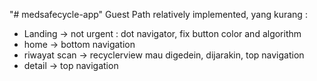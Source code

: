 "# medsafecycle-app" 
Guest Path relatively implemented, yang kurang :
- Landing -> not urgent : dot navigator, fix button color and algorithm
- home -> bottom navigation
- riwayat scan -> recyclerview mau digedein, dijarakin, top navigation
- detail -> top navigation

